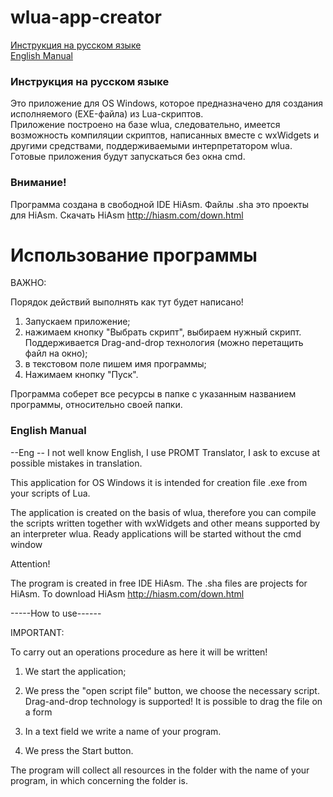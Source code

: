 # wlua-app-creator
[Инструкция на русском языке](#Инструкция-на-русском-языке)  
[English Manual](#english-manual)

### Инструкция на русском языке
Это приложение для OS Windows, которое предназначено для создания исполняемого (EXE-файла) из Lua-скриптов.  
Приложение построено на базе wlua, следовательно, имеется возможность компиляции скриптов, написанных вместе с wxWidgets и другими средствами, поддерживаемыми интерпретатором wlua. Готовые приложения будут запускаться без окна cmd.


### Внимание!

Программа создана в свободной IDE HiAsm. Файлы .sha это проекты для HiAsm. Скачать HiAsm http://hiasm.com/down.html


# Использование программы

ВАЖНО:

Порядок действий выполнять как тут будет написано!

1. Запускаем приложение;
2. нажимаем кнопку "Выбрать скрипт", выбираем нужный скрипт. Поддерживается Drag-and-drop технология (можно перетащить файл на окно);
3. в текстовом поле пишем имя программы;
4. Нажимаем кнопку "Пуск".

Программа соберет все ресурсы в папке с указанным названием программы, относительно своей папки.

### English Manual
--Eng -- I not well know English, I use PROMT Translator, I ask to excuse at possible mistakes in translation.

This application for OS Windows it is intended for creation file .exe from your scripts of Lua.

The application is created on the basis of wlua, therefore you can compile the scripts written together with wxWidgets and other means supported by an interpreter wlua. Ready applications will be started without the cmd window

Attention!

The program is created in free IDE HiAsm. The .sha files are projects for HiAsm. To download HiAsm http://hiasm.com/down.html


-----How to use------

IMPORTANT:

To carry out an operations procedure as here it will be written!

1. We start the application;

2. We press the "open script file" button, we choose the necessary script. Drag-and-drop technology is supported! It is possible to drag the file on a form

3. In a text field we write a name of your program.

4. We press the Start button.

The program will collect all resources in the folder with the name of your program, in which concerning the folder is.
